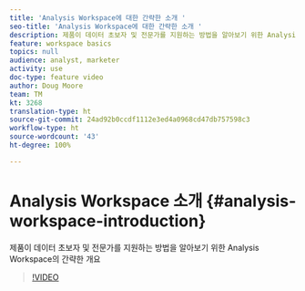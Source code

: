 ```yaml
---
title: 'Analysis Workspace에 대한 간략한 소개 '
seo-title: 'Analysis Workspace에 대한 간략한 소개 '
description: 제품이 데이터 초보자 및 전문가를 지원하는 방법을 알아보기 위한 Analysis Workspace의 간략한 개요
feature: workspace basics
topics: null
audience: analyst, marketer
activity: use
doc-type: feature video
author: Doug Moore
team: TM
kt: 3268
translation-type: ht
source-git-commit: 24ad92b0ccdf1112e3ed4a0968cd47db757598c3
workflow-type: ht
source-wordcount: '43'
ht-degree: 100%

---
```



# Analysis Workspace 소개 {#analysis-workspace-introduction}

제품이 데이터 초보자 및 전문가를 지원하는 방법을 알아보기 위한 Analysis Workspace의 간략한 개요

>[!VIDEO](https://video.tv.adobe.com/v/28165/?quality=12)
